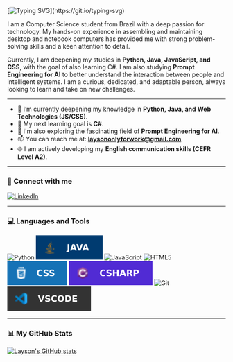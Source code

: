 [![Typing SVG](https://readme-typing-svg.demolab.com?font=Ubuntu&weight=600&size=26&pause=1000&color=347E37&width=435&lines=Hi+there%2C+I'm+Layson!+%F0%9F%91%8B;But+you+can+just+call+me+'Lay')](https://git.io/typing-svg)

I am a Computer Science student from Brazil with a deep passion for technology. My hands-on experience in assembling and maintaining desktop and notebook computers has provided me with strong problem-solving skills and a keen attention to detail.

Currently, I am deepening my studies in **Python, Java, JavaScript, and CSS**, with the goal of also learning C#. I am also studying **Prompt Engineering for AI** to better understand the interaction between people and intelligent systems. I am a curious, dedicated, and adaptable person, always looking to learn and take on new challenges.

---

* 🌱 I’m currently deepening my knowledge in **Python, Java, and Web Technologies (JS/CSS)**.
* 🎯 My next learning goal is **C#**.
* 🤖 I'm also exploring the fascinating field of **Prompt Engineering for AI**.
* 📫 You can reach me at: **laysononlyforwork@gmail.com** 
* 🌐 I am actively developing my **English communication skills (CEFR Level A2)**.

---

### 🔗 Connect with me

[![LinkedIn](https://img.shields.io/badge/LinkedIn-0A66C2?style=for-the-badge&logo=linkedin&logoColor=white)](https://www.linkedin.com/in/laysonv/)

---

### 💻 Languages and Tools <!--Adicionar certificados das respectivas areas ou ferramentas-->

![Python](https://img.shields.io/badge/Python-3776AB?style=for-the-badge&logo=python&logoColor=white) <!--Talvez mudar a cor do icon depois-->
![Java](https://github.com/Layson02/Layson02/blob/main/badge/Java-003B70.svg)
![JavaScript](https://img.shields.io/badge/JavaScript-F7DF1E?style=for-the-badge&logo=javascript&logoColor=black)
![HTML5](https://img.shields.io/badge/HTML5-E34F26?style=for-the-badge&logo=html5&logoColor=white) 
![CSS](https://github.com/Layson02/Layson02/blob/main/badge/CSS-1572B6.svg)
![C#](badge/CSHARP-512BD4.svg)
![Git](https://img.shields.io/badge/Git-F05032?style=for-the-badge&logo=git&logoColor=white)
![VSCode](badge/VScode-333.svg)

---

### 📊 My GitHub Stats

[![Layson's GitHub stats](https://github-readme-stats.vercel.app/api?username=Layson02&show_icons=true&theme=dark&rank_icon=github)](https://github.com/anuraghazra/github-readme-stats)
